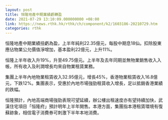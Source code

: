 ```yaml
---
layout: post
title: 恒隆地產中期業績虧轉盈
date: 2021-07-29 13:10:09.000000000 +08:00
link: https://news.rthk.hk/rthk/ch/component/k2/1603186-20210729.htm
categories: rthk
---
```


恒隆地產中期業績扭虧為盈，上半年純利22.35億元，每股中期息18仙。扣除股東應佔物業公允價值淨增加，基本盈利22億元，上升11%。

恒隆上半年收入升19%，升至49.75億元。上半年及去年同期並無物業銷售收入入帳，所有收入及利潤增長均來自物業租賃業務。

集團上半年內地物業租賃收入32.95億元，增長45%，香港物業租賃收入16.8億元，下跌12%。集團表示，受惠於內地市場強勁租賃收入增長，足以抵銷香港業績的跌幅。

恒隆預計，內地高端商場強勁表現可望延續，辦公樓出租速度亦有望持續加快，武漢住宅項目「恒隆府」預計明年上半年開售。本港方面，集團指本港租賃環境有復蘇跡象，相信電子消費券可刺激下半年本地消費。
